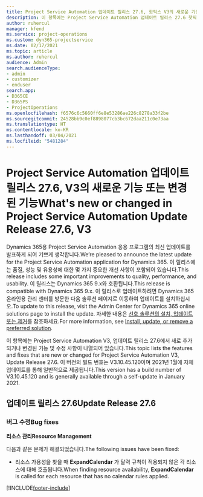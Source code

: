 ```yaml
---
title: Project Service Automation 업데이트 릴리스 27.6, 핫픽스 V3의 새로운 기능 또는 변경된 기능
description: 이 항목에는 Project Service Automation 업데이트 릴리스 27.6 핫픽스, V3에서 사용할 수 있는 기능 및 수정 사항이 나열되어 있습니다.
author: ruhercul
manager: kfend
ms.service: project-operations
ms.custom: dyn365-projectservice
ms.date: 02/17/2021
ms.topic: article
ms.author: ruhercul
audience: Admin
search.audienceType:
- admin
- customizer
- enduser
search.app:
- D365CE
- D365PS
- ProjectOperations
ms.openlocfilehash: f6576c6c5660ff6e8e53286ae226c8278a33f2be
ms.sourcegitcommit: 24528bb9c0ef8898077cb3bc672daa211c0e73aa
ms.translationtype: HT
ms.contentlocale: ko-KR
ms.lasthandoff: 03/04/2021
ms.locfileid: "5481284"
---
```

# <a name="whats-new-or-changed-in-project-service-automation-update-release-276-v3"></a><span data-ttu-id="18ce8-103">Project Service Automation 업데이트 릴리스 27.6, V3의 새로운 기능 또는 변경된 기능</span><span class="sxs-lookup"><span data-stu-id="18ce8-103">What's new or changed in Project Service Automation Update Release 27.6, V3</span></span>

<span data-ttu-id="18ce8-104">Dynamics 365용 Project Service Automation 응용 프로그램의 최신 업데이트를 발표하게 되어 기쁘게 생각합니다.</span><span class="sxs-lookup"><span data-stu-id="18ce8-104">We’re pleased to announce the latest update for the Project Service Automation application for Dynamics 365.</span></span> <span data-ttu-id="18ce8-105">이 릴리스에는 품질, 성능 및 유용성에 대한 몇 가지 중요한 개선 사항이 포함되어 있습니다.</span><span class="sxs-lookup"><span data-stu-id="18ce8-105">This release includes some important improvements to quality, performance, and usability.</span></span> <span data-ttu-id="18ce8-106">이 릴리스는 Dynamics 365 9.x와 호환됩니다.</span><span class="sxs-lookup"><span data-stu-id="18ce8-106">This release is compatible with Dynamics 365 9.x.</span></span> <span data-ttu-id="18ce8-107">이 릴리스로 업데이트하려면 Dynamics 365 온라인용 관리 센터를 방문한 다음 솔루션 페이지로 이동하여 업데이트를 설치하십시오.</span><span class="sxs-lookup"><span data-stu-id="18ce8-107">To update to this release, visit the Admin Center for Dynamics 365 online solutions page to install the update.</span></span> <span data-ttu-id="18ce8-108">자세한 내용은 [선호 솔루션의 설치, 업데이트 또는 제거](https://docs.microsoft.com/power-platform/admin/install-remove-preferred-solution)를 참조하세요.</span><span class="sxs-lookup"><span data-stu-id="18ce8-108">For more information, see [Install, update, or remove a preferred solution](https://docs.microsoft.com/power-platform/admin/install-remove-preferred-solution).</span></span>

<span data-ttu-id="18ce8-109">이 항목에는 Project Service Automation V3, 업데이트 릴리스 27.6에서 새로 추가되거나 변경된 기능 및 수정 사항이 나열되어 있습니다.</span><span class="sxs-lookup"><span data-stu-id="18ce8-109">This topic lists the features and fixes that are new or changed for Project Service Automation V3, Update Release 27.6.</span></span> <span data-ttu-id="18ce8-110">이 버전의 빌드 번호는 V3.10.45.120이며 2021년 1월에 자체 업데이트를 통해 일반적으로 제공됩니다.</span><span class="sxs-lookup"><span data-stu-id="18ce8-110">This version has a build number of V3.10.45.120 and is generally available through a self-update in January 2021.</span></span>

## <a name="update-release-276"></a><span data-ttu-id="18ce8-111">업데이트 릴리스 27.6</span><span class="sxs-lookup"><span data-stu-id="18ce8-111">Update Release 27.6</span></span>

### <a name="bug-fixes"></a><span data-ttu-id="18ce8-112">버그 수정</span><span class="sxs-lookup"><span data-stu-id="18ce8-112">Bug fixes</span></span>


<span data-ttu-id="18ce8-113">**리소스 관리**</span><span class="sxs-lookup"><span data-stu-id="18ce8-113">**Resource Management**</span></span>

<span data-ttu-id="18ce8-114">다음과 같은 문제가 해결되었습니다.</span><span class="sxs-lookup"><span data-stu-id="18ce8-114">The following issues have been fixed:</span></span>

- <span data-ttu-id="18ce8-115">리소스 가용성을 찾을 때 **ExpandCalendar** 가 달력 규칙이 적용되지 않은 각 리소스에 대해 호출됩니다.</span><span class="sxs-lookup"><span data-stu-id="18ce8-115">When finding resource availability, **ExpandCalendar** is called for each resource that has no calendar rules applied.</span></span>


[!INCLUDE[footer-include](../includes/footer-banner.md)]
